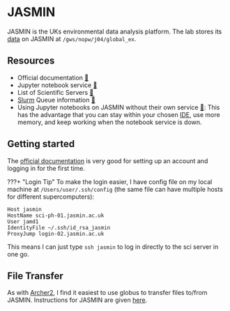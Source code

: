 # JASMIN

JASMIN is the UKs environmental data analysis platform.
The lab stores its [data](../data/index.md) on JASMIN at `/gws/nopw/j04/global_ex`.

## Resources

* Official documentation [🔗](https://help.jasmin.ac.uk/docs/)
* Jupyter notebook service [🔗](https://notebooks.jasmin.ac.uk/)
* List of Scientific Servers [🔗](https://help.jasmin.ac.uk/docs/interactive-computing/sci-servers/)
* [Slurm](slurm.md) Queue information [🔗](https://help.jasmin.ac.uk/docs/batch-computing/slurm-queues/)
* Using Jupyter notebooks on JASMIN without their own service [🔗](https://gist.github.com/bewithankit/1848ba6a4feabd8a750df80b6f3555dc): 
This has the advantage that you can stay within your chosen [IDE](../software/index.md#integrated-development-environment), 
use more memory, and keep working when the notebook service is down.

## Getting started

The [official documentation](https://help.jasmin.ac.uk/docs/getting-started/) is very good for setting up
an account and logging in for the first time.

???+ "Login Tip"
To make the login easier, I have config file on my local machine at `/Users/user/.ssh/config`
(the same file can have multiple hosts for different supercomputers):
```config
Host jasmin
HostName sci-ph-01.jasmin.ac.uk
User jamd1
IdentityFile ~/.ssh/id_rsa_jasmin
ProxyJump login-02.jasmin.ac.uk
```

This means I can just type `ssh jasmin` to log in directly to the sci server in one go.

## File Transfer
As with [Archer2](./archer2.md#file-transfer), I find it easiest to use globus to transfer
files to/from JASMIN. 
Instructions for JASMIN are given [here](https://help.jasmin.ac.uk/docs/data-transfer/globus-transfers-with-jasmin/).